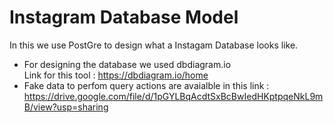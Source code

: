 # Instagram Database Model
In this we use PostGre to design what a Instagam Database looks like.
* For designing the database we used dbdiagram.io\
Link for this tool : https://dbdiagram.io/home
* Fake data to perfom query actions are avaialble in this link : https://drive.google.com/file/d/1pGYLBqAcdtSxBcBwIedHKptpqeNkL9mB/view?usp=sharing

